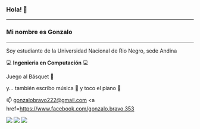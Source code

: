 ### Hola! 👋
--------------------------------------------------------------------------
### Mi nombre es __Gonzalo__
--------------------------------------------------------------------------
Soy estudiante de la Universidad Nacional de Rio Negro, sede Andina

:computer: __Ingenieria en Computación__ :computer:

Juego al Básquet :basketball:

y... también escribo música :musical_score: y toco el piano :musical_keyboard:
 
:mailbox: gonzalobravo222@gmail.com 
<a href=https://www.facebook.com/gonzalo.bravo.353


![](https://camo.githubusercontent.com/1d60a65352c961dc0bc3bfcddb926a34787b47ffced9bcadeaea32962297ef5a/68747470733a2f2f696d672e736869656c64732e696f2f62616467652f2d507974686f6e2d3035313232413f7374796c653d666c6174266c6f676f3d707974686f6e)
![](https://camo.githubusercontent.com/d829de7199d716df1b9e4077ec51f8401f69a075c069bd9bc5d00ec008d42229/68747470733a2f2f696d672e736869656c64732e696f2f62616467652f5562756e74752d3035313232413f7374796c653d666c6174266c6f676f3d7562756e7475)
![](https://camo.githubusercontent.com/dbe29af6a1c9543d3fd35991f2022b409e406cb63015c488e44b77fed0b3e5d7/68747470733a2f2f696d672e736869656c64732e696f2f62616467652f446973636f72642d3035313232412e7376673f7374796c653d666c6174266c6f676f3d646973636f7264)

